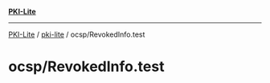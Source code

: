 [**PKI-Lite**](../../../README.md)

---

[PKI-Lite](../../../README.md) / [pki-lite](../../README.md) / ocsp/RevokedInfo.test

# ocsp/RevokedInfo.test
